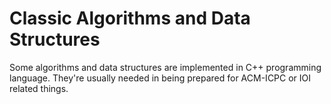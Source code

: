 # Classic Algorithms and Data Structures

Some algorithms and data structures are implemented in C++ programming language.
They're usually needed in being prepared for ACM-ICPC or IOI related things.